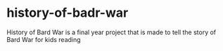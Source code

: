 # history-of-badr-war
History of Bard War is a final year project that is made to tell the story of Bard War for kids reading
